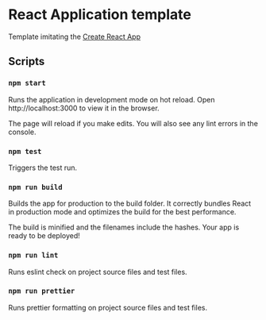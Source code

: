 # React Application template

Template imitating the [Create React App](https://create-react-app.dev/)
## Scripts

### `npm start`
Runs the application in development mode on hot reload.
Open http://localhost:3000 to view it in the browser.

The page will reload if you make edits.
You will also see any lint errors in the console.

### `npm test`

Triggers the test run.

### `npm run build`
Builds the app for production to the build folder.
It correctly bundles React in production mode and optimizes the build for the best performance.

The build is minified and the filenames include the hashes.
Your app is ready to be deployed!

### `npm run lint`
Runs eslint check on project source files and test files.


### `npm run prettier`
Runs prettier formatting on project source files and test files.